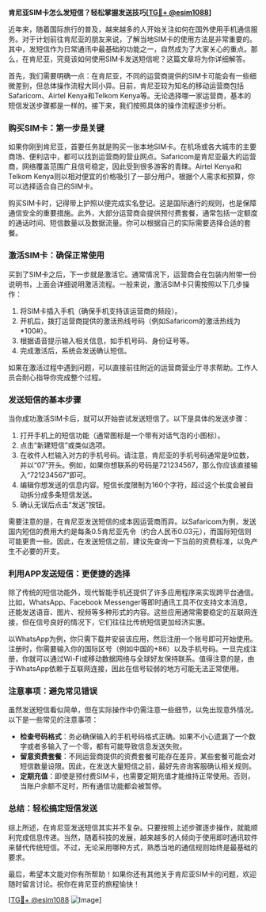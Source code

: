 **肯尼亚SIM卡怎么发短信？轻松掌握发送技巧[[TG💪+ @esim1088](https://t.me/s/esim1088)]**

近年来，随着国际旅行的普及，越来越多的人开始关注如何在国外使用手机通信服务。对于计划前往肯尼亚的朋友来说，了解当地SIM卡的使用方法是非常重要的。其中，发短信作为日常通讯中最基础的功能之一，自然成为了大家关心的重点。那么，在肯尼亚，究竟该如何使用SIM卡发送短信呢？这篇文章将为你详细解答。

首先，我们需要明确一点：在肯尼亚，不同的运营商提供的SIM卡可能会有一些细微差别，但总体操作流程大同小异。目前，肯尼亚较为知名的移动运营商包括Safaricom、Airtel Kenya和Telkom Kenya等。无论选择哪一家运营商，基本的短信发送步骤都是一样的。接下来，我们按照具体的操作流程逐步分析。

### **购买SIM卡：第一步是关键**

如果你刚到肯尼亚，首要任务就是购买一张本地SIM卡。在机场或各大城市的主要商场、便利店中，都可以找到运营商的营业网点。Safaricom是肯尼亚最大的运营商，网络覆盖范围广且信号稳定，因此受到很多游客的青睐。Airtel Kenya和Telkom Kenya则以相对便宜的价格吸引了一部分用户。根据个人需求和预算，你可以选择适合自己的SIM卡。

购买SIM卡时，记得带上护照以便完成实名登记。这是国际通行的规则，也是保障通信安全的重要措施。此外，大部分运营商会提供预付费套餐，通常包括一定额度的通话时间、短信数量以及数据流量。你可以根据自己的实际需要选择合适的套餐。

### **激活SIM卡：确保正常使用**

买到了SIM卡之后，下一步就是激活它。通常情况下，运营商会在包装内附带一份说明书，上面会详细说明激活流程。一般来说，激活SIM卡只需按照以下几步操作：

1. 将SIM卡插入手机（确保手机支持该运营商的频段）。
2. 开机后，拨打运营商提供的激活热线号码（例如Safaricom的激活热线为*100#）。
3. 根据语音提示输入相关信息，如手机号码、身份证号等。
4. 完成激活后，系统会发送确认短信。

如果在激活过程中遇到问题，可以直接前往附近的运营商营业厅寻求帮助。工作人员会耐心指导你完成整个过程。

### **发送短信的基本步骤**

当你成功激活SIM卡后，就可以开始尝试发送短信了。以下是具体的发送步骤：

1. 打开手机上的短信功能（通常图标是一个带有对话气泡的小图标）。
2. 点击“新建短信”或类似选项。
3. 在收件人栏输入对方的手机号码。请注意，肯尼亚的手机号码通常是9位数，并以“07”开头。例如，如果你想联系的号码是721234567，那么你应该直接输入“721234567”即可。
4. 编辑你想发送的信息内容。短信长度限制为160个字符，超过这个长度会被自动拆分成多条短信发送。
5. 确认无误后点击“发送”按钮。

需要注意的是，在肯尼亚发送短信的成本因运营商而异。以Safaricom为例，发送国内短信的费用大约是每条0.5肯尼亚先令（约合人民币0.03元），而国际短信则可能更贵一些。因此，在发送短信之前，建议先查询一下当前的资费标准，以免产生不必要的开支。

### **利用APP发送短信：更便捷的选择**

除了传统的短信功能外，现代智能手机还提供了许多应用程序来实现跨平台通信。比如，WhatsApp、Facebook Messenger等即时通讯工具不仅支持文本消息，还能发送语音、图片、视频等多种形式的内容。这些应用通常需要稳定的互联网连接，但在信号良好的情况下，它们往往比传统短信更加经济实惠。

以WhatsApp为例，你只需下载并安装该应用，然后注册一个账号即可开始使用。注册时，你需要输入你的国际区号（例如中国的+86）以及手机号码。一旦完成注册，你就可以通过Wi-Fi或移动数据网络与全球好友保持联系。值得注意的是，由于WhatsApp依赖于互联网连接，因此在信号较弱的地方可能无法正常使用。

### **注意事项：避免常见错误**

虽然发送短信看似简单，但在实际操作中仍需注意一些细节，以免出现意外情况。以下是一些常见的注意事项：

- **检查号码格式**：务必确保输入的手机号码格式正确。如果不小心遗漏了一个数字或者多输入了一个零，都有可能导致信息发送失败。
- **留意资费套餐**：不同运营商提供的资费套餐可能存在差异，某些套餐可能会对短信数量设限。因此，在发送大量短信之前，最好先咨询客服确认相关规则。
- **定期充值**：即使是预付费SIM卡，也需要定期充值才能维持正常使用。否则，当账户余额不足时，所有通信功能都会被暂停。

### **总结：轻松搞定短信发送**

综上所述，在肯尼亚发送短信其实并不复杂。只要按照上述步骤逐步操作，就能顺利完成信息传递。当然，随着科技的发展，越来越多的人倾向于使用即时通讯软件来替代传统短信。不过，无论采用哪种方式，熟悉当地的通信规则始终是最基础的要求。

最后，希望本文能对你有所帮助！如果你还有其他关于肯尼亚SIM卡的问题，欢迎随时留言讨论。祝你在肯尼亚的旅程愉快！

[[TG💪+ @esim1088](https://t.me/s/esim1088) ![Image](https://i.postimg.cc/4NQfJmqS/Snipaste-2025-05-13-00-14-12.png)]
